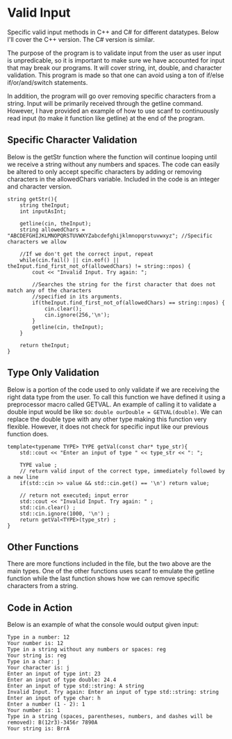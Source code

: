 # Valid Input
Specific valid input methods in C++ and C# for different datatypes. Below I'll cover the C++ version. The C# version is similar.

The purpose of the program is to validate input from the user as user input is unpredicable, so it is important to make sure we have accounted for input that may break our programs. It will cover string, int, double, and character validation. This program is made so that one can avoid using a ton of if/else if/or/and/switch statements.

In addition, the program will go over removing specific characters from a string. Input will be primarily received through the getline command. However, I have provided an example of how to use scanf to continuously read input (to make it function like getline) at the end of the program.

**Specific Character Validation**
-----
Below is the getStr function where the function will continue looping until we receive a string without any numbers and spaces. The code can easily be altered to only accept specific characters by adding or removing characters in the allowedChars variable. Included in the code is an integer and character version.

```
string getStr(){
    string theInput;
    int inputAsInt;

    getline(cin, theInput);
    string allowedChars = "ABCDEFGHIJKLMNOPQRSTUVWXYZabcdefghijklmnopqrstuvwxyz"; //Specific characters we allow

    //If we don't get the correct input, repeat
    while(cin.fail() || cin.eof() || theInput.find_first_not_of(allowedChars) != string::npos) {
        cout << "Invalid Input. Try again: ";

        //Searches the string for the first character that does not match any of the characters
        //specified in its arguments.
        if(theInput.find_first_not_of(allowedChars) == string::npos) {
            cin.clear();
            cin.ignore(256,'\n');
        }
        getline(cin, theInput);
    }

    return theInput;
}
```

**Type Only Validation**
-----
Below is a portion of the code used to only validate if we are receiving the right data type from the user. To call this function we have defined it using a preprocessor macro called GETVAL. An example of calling it to validate a double input would be like so: ```double ourDouble = GETVAL(double)```. We can replace the double type with any other type making this function very flexible. However, it does not check for specific input like our previous function does.

```
template<typename TYPE> TYPE getVal(const char* type_str){
    std::cout << "Enter an input of type " << type_str << ": ";

    TYPE value ;
    // return valid input of the correct type, immediately followed by a new line
    if(std::cin >> value && std::cin.get() == '\n') return value;

    // return not executed; input error
    std::cout << "Invalid Input. Try again: " ;
    std::cin.clear() ;
    std::cin.ignore(1000, '\n') ;
    return getVal<TYPE>(type_str) ;
}
```

**Other Functions**
-----
There are more functions included in the file, but the two above are the main types. One of the other functions uses scanf to emulate the getline function while the last function shows how we can remove specific characters from a string.

**Code in Action**
-----
Below is an example of what the console would output given input:

```
Type in a number: 12
Your number is: 12
Type in a string without any numbers or spaces: reg
Your string is: reg
Type in a char: j
Your character is: j
Enter an input of type int: 23
Enter an input of type double: 24.4
Enter an input of type std::string: A string
Invalid Input. Try again: Enter an input of type std::string: string  
Enter an input of type char: h
Enter a number (1 - 2): 1
Your number is: 1
Type in a string (spaces, parentheses, numbers, and dashes will be removed): B(12r3)-3456r 7890A 
Your string is: BrrA
```
